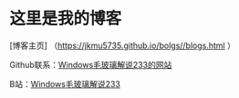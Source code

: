 # 这里是我的博客

[博客主页] （https://jkmu5735.github.io/bolgs//blogs.html ）


Github联系：[Windows毛玻璃解说233的网站](https://space.bilibili.com/1601172780)

B站：[Windows毛玻璃解说233](https://space.bilibili.com/1601172780)
